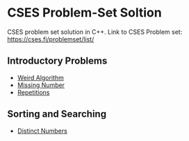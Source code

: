 # CSES Problem-Set Soltion 
  CSES problem set solution in C++. Link to CSES Problem set: https://cses.fi/problemset/list/
## Introductory Problems
   * [Weird Algorithm](https://github.com/ishankumarkaler/competitive_coding/blob/master/CSES/Introductory_Problems/Missing_Number.cpp)
   * [Missing Number](https://github.com/ishankumarkaler/competitive_coding/blob/master/CSES/Introductory_Problems/Missing_Number.cpp)
   * [Repetitions](https://github.com/ishankumarkaler/competitive_coding/blob/master/CSES/Introductory_Problems/Repetitions.cpp)
## Sorting and Searching
   * [Distinct Numbers](https://github.com/ishankumarkaler/competitive_coding/blob/master/CSES/Sorting_and_Searching/Distinct_Numbers.cpp)
   
